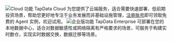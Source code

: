 <span class="tooltip">
  <img src="https://img.shields.io/badge/%E9%80%82%E7%94%A8%E7%89%88%E6%9C%AC%EF%BC%9A-TapData%20Cloud-3B47E5" style={{transform:'scale(1.1)'}} alt="Cloud 功能"/>
  <span class="tooltip-content">TapData Cloud 为您提供了云端服务，适合需要快速部署、低前期投资场景，帮助您更好地专注于业务发展而非基础设施管理，<a href="https://cloud.tapdata.net/console/v3/">注册账号</a>即可领取免费的 Agent 实例，欢迎试用。</span>
</span>

<span class="tooltip">
  <img src="https://img.shields.io/badge/TapData%20Enterprise-F3961A" style={{transform:'scale(1.1)'}} alt="企业版功能"/>
  <span class="tooltip-content">TapData Enterprise 可部署在您的本地数据中心，适合对数据敏感性或网络隔离有严格要求的场景，可服务于构建实时数仓，实现实时数据交换，数据迁移等场景。</span>
</span>